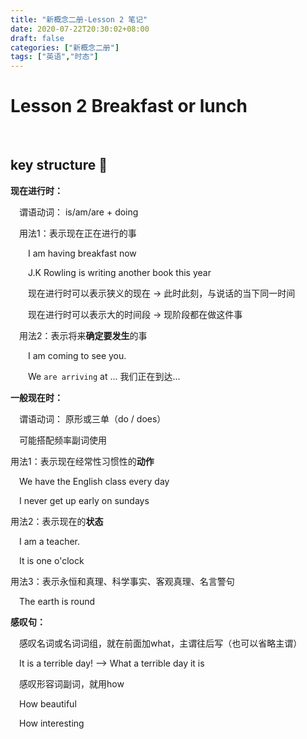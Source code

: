 ```yaml
---
title: "新概念二册-Lesson 2 笔记"
date: 2020-07-22T20:30:02+08:00
draft: false
categories: ["新概念二册"]
tags: ["英语","时态"]
---
```

# Lesson 2		Breakfast or lunch

&nbsp;

## key structure :key:

**现在进行时：**

&emsp;谓语动词： is/am/are + doing

&emsp;用法1：表示现在正在进行的事

&emsp;&emsp;I am having breakfast now

&emsp;&emsp;J.K Rowling is writing another book this year

&emsp;&emsp;现在进行时可以表示狭义的现在 -> 此时此刻，与说话的当下同一时间

&emsp;&emsp;现在进行时可以表示大的时间段 -> 现阶段都在做这件事

&emsp;用法2：表示将来**确定要发生**的事

&emsp;&emsp;I am coming to see you.

&emsp;&emsp;We `are arriving` at ...  我们正在到达...

**一般现在时：**

&emsp;谓语动词： 原形或三单（do / does）

&emsp;可能搭配频率副词使用

用法1：表示现在经常性习惯性的**动作**

&emsp;We have the English class every day

&emsp;I never get up early on sundays

用法2：表示现在的**状态**

&emsp;I am a teacher.

&emsp;It is one o'clock

用法3：表示永恒和真理、科学事实、客观真理、名言警句

&emsp;The earth is round

**感叹句：**

&emsp;感叹名词或名词词组，就在前面加what，主谓往后写（也可以省略主谓）

&emsp;It is a terrible day! --> What a terrible day it is

&emsp;感叹形容词副词，就用how

&emsp;How beautiful

&emsp;How interesting